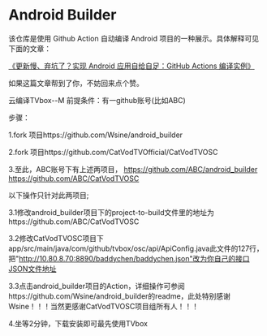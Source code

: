 # Android Builder

该仓库是使用 Github Action 自动编译 Android 项目的一种展示。具体解释可见下面的文章：

[《更新慢、弃坑了？实现 Android 应用自给自足：GitHub Actions 编译实例》](https://sspai.com/post/70427)

如果这篇文章帮到了你，不妨回来点个赞。


云编译TVbox--M
前提条件：有一github账号(比如ABC)

步骤：

1.fork 项目https://github.com/Wsine/android_builder

2.fork 项目https://github.com/CatVodTVOfficial/CatVodTVOSC

3.至此，ABC账号下有上述两项目，
https://github.com/ABC/android_builder
https://github.com/ABC/CatVodTVOSC

以下操作只针对此两项目;

3.1修改android_builder项目下的project-to-build文件里的地址为https://github.com/ABC/CatVodTVOSC

3.2修改CatVodTVOSC项目下app/src/main/java/com/github/tvbox/osc/api/ApiConfig.java此文件的127行，把"http://10.80.8.70:8890/baddychen/baddychen.json"改为你自己的接口JSON文件地址


3.3点击android_builder项目的Action，详细操作可参阅https://github.com/Wsine/android_builder的readme，此处特别感谢Wsine！！！当然更感谢CatVodTVOSC项目组所有人！！！

4.坐等2分钟，下载安装即可最先使用TVbox
